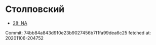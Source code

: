 # Столповский
- [28: NA](28.md)

Commit: 74bb84a843d910e23b9027456b7f1fa99dea6c25
 fetched at: 20201106-204752
